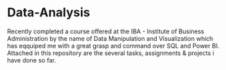 # Data-Analysis

Recently completed a course offered at the IBA - Institute of Business Administration by the name of Data Manipulation and Visualization which has eqquiped me with a great grasp and command over SQL and Power BI. 
Attached in this repository are the several tasks, assignments & projects i have done so far.

